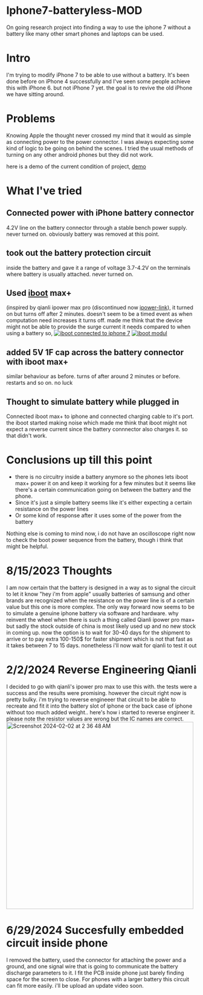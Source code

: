 # Iphone7-batteryless-MOD
On going research project into finding a way to use the iphone 7 without a battery like many other smart phones and laptops can be used. 


# Intro
I'm trying to modify iPhone 7 to be able to use without a battery. It's been done before on iPhone 4 successfully and I've seen some people achieve this with iPhone 6. but not iPhone 7 yet. the goal is to revive the old iPhone we have sitting around.

# Problems 
Knowing Apple the thought never crossed my mind that it would as simple as connecting power to the power connector. I was always expecting some kind of logic to be going on behind the scenes. I tried the usual methods of turning on any other android phones but they did not work. 

here is a demo of the current condition of project, [demo](https://youtube.com/shorts/5xmpZtYP9cs?feature=share)


# What I've tried
## Connected power with iPhone battery connector
4.2V line on the battery connector through a stable bench power supply. never turned on. obviously battery was removed at this point. 

## took out the battery protection circuit 
inside the battery and gave it a range of voltage 3.7-4.2V on the terminals where battery is usually attached. never turned on. 

## Used [iboot](https://www.amazon.com/Mechanic-Android-Control-Motherboard-Activation/dp/B07D37CWW3) max+ 

(inspired by qianli ipower max pro (discontinued now [ipower-link](https://www.amazon.com/-/es/Ipower-Pro-Max-reparaci%C3%B3n-compatibles/dp/B0946PBCHP)), it turned on but turns off after 2 minutes. doesn't seem to be a timed event as when computation need increases it turns off. made me think that the device might not be able to provide the surge current it needs compared to when using a battery so, 
[![iboot connected to iphone 7][1]][1]
[![iboot modul][2]][2]

## added 5V 1F cap across the battery connector with iboot max+ 
similar behaviour as before. turns of after around 2 minutes or before. restarts and so on. no luck 

## Thought to simulate battery while plugged in 
Connected  iboot max+ to iphone and connected charging cable to it's port. the iboot started making noise which made me think that iboot might not expect a reverse current since the battery  connnector also charges it. so that didn't work. 

# Conclusions up till this point 
- there is no circuitry inside a battery anymore so the phones lets iboot max+ power it on and keep it working for a few minutes but it seems like there's a certain communication going on between the battery and the phone. 
- Since it's just a simple battery seems like it's either expecting a certain resistance on the power lines
- Or some kind of response after it uses some of the power from the battery


Nothing else is coming to mind now, i do not have an oscilloscope right now to check the boot power sequence from the battery, though i think that might be helpful. 


  [1]: https://i.stack.imgur.com/8uuAC.png
  [2]: https://i.stack.imgur.com/W1e5v.png


# 8/15/2023 Thoughts 
I am now certain that the battery is designed in a way as to signal the circuit to let it know "hey i'm from apple" usually batteries of samsung and other brands are recognized when the resistance on the power line is of a certain value but this one is more complex. The only way forward now seems to be to simulate a genuine iphone battery via software and hardware. why reinvent the wheel when there is such a thing called Qianli ipower pro max+ but sadly the stock outside of china is most likely used up and no new stock in coming up. now the option is to wait for 30-40 days for the shipment to arrive or to pay extra 100-150$ for faster shipment which is not that fast as it takes between 7 to 15 days. nonetheless i'll now wait for qianli to test it out




# 2/2/2024 Reverse Engineering Qianli
I decided to go with qianli's ipower pro max to use this with. the tests were a success and the results were promising. however the circuit right now is pretty bulky. i'm trying to reverse engineeer that circuit to be able to recreate and fit it into the battery slot of iphone or the back case of iphone without too much added weight.. here's how i started to reverse engineer it. please note the resistor values are wrong but the IC names are correct. <img width="495" alt="Screenshot 2024-02-02 at 2 36 48 AM" src="https://github.com/manhoosbilli1/Iphone7-batteryless-MOD/assets/36271208/77b22ffa-42b5-41c8-b487-1f8c0d4cd68c">



# 6/29/2024 Succesfully embedded circuit inside phone
I removed the battery, used the connector for attaching the power and a ground, and one signal wire that is going to communicate the battery discharge parameters to it. I fit the PCB inside phone just barely finding space for the screen to close. For phones with a larger battery this circuit can fit more easily. i'll be upload an update video soon.
